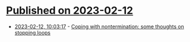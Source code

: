 # [Published on 2023-02-12](index.md)

* [2023-02-12, 10:03:17](https://lobste.rs/s/31goca/coping_with_nontermination_some) - [Coping with nontermination: some thoughts on stopping loops](https://outerproduct.net/boring/2023-02-11_term-loop.html)
